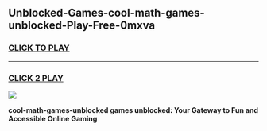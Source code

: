 
## Unblocked-Games-cool-math-games-unblocked-Play-Free-0mxva
<h3>
<a href="https://premium76.site?title=cool-math-games-unblocked&ref=09A">CLICK TO PLAY</a></h3>
<hr>

<h3>
<a href="https://premium76.site?title=cool-math-games-unblocked&ref=09A">CLICK 2 PLAY</a>
  
</h3>

<a href="https://premium76.site?title=cool-math-games-unblocked&ref=09A"><img src="https://clearcache.store/games.png"></a>


**cool-math-games-unblocked games unblocked: Your Gateway to Fun and Accessible Online Gaming**
